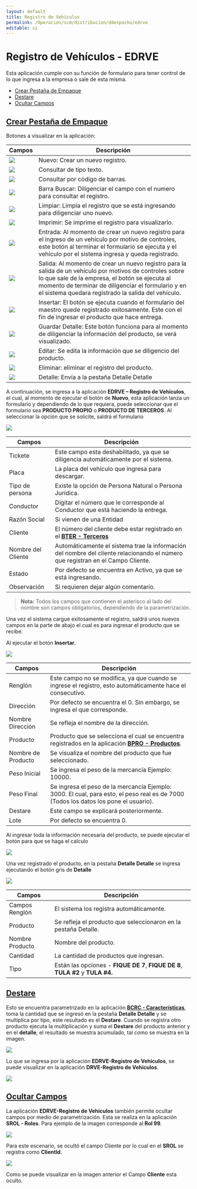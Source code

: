 ```yaml
---
layout: default
title: Registro de Vehículos
permalink: /Operacion/scm/distribucion/ddespacho/edrve
editable: si
---
```


# Registro de Vehículos - EDRVE

Esta aplicación cumple con su función de formulario para tener control de lo que ingresa a la empresa o sale de esta misma. 

* [Crear Pestaña de Empaque](#crear-pestaña-de-empaque)
* [Destare ](#destare)
* [Ocultar Campos](#ocultar-campos)


## [Crear Pestaña de Empaque](#crear-pestaña-de-empaque)

Botones a visualizar en la aplicación:

| Campos | Descripción |
| --- | ----------- |
| ![](edrve1.png) | Nuevo: Crear un nuevo registro. |
| ![](edrve2.png)  | Consultar de tipo texto. | 
| ![](edrve3.png)| Consultar por código de barras.| 
| ![](barrabuscar.png)| Barra Buscar: Diligenciar el campo con el numero para consultar el registro. | 
| ![](edrve4.png)| Limpiar: Limpia el registro que se está ingresando para diligenciar uno nuevo.| 
| ![](edrve5.png)| Imprimir: Se imprime el registro para visualizarlo.| 
| ![](edrve6.png)| Entrada: Al momento de crear un nuevo registro para el ingreso de un vehículo por motivo de controles, este botón al terminar el formulario se ejecuta y el vehículo por el sistema ingresa y queda registrado. | 
| ![](edrve7.png)| Salida: Al momento de crear un nuevo registro para la salida de un vehículo por motivos de controles sobre lo que sale de la empresa, el botón se ejecuta al momento de terminar de diligenciar el formulario y en el sistema quedara registrado la salida del vehículo.| 
| ![](edrve8.png)| Insertar: El botón se ejecuta cuando el formulario del maestro quede registrado exitosamente. Este con el fin de ingresar el producto que hace entrega.| 
| ![](edrve9.png)| Guardar Detalle: Este botón funciona para al momento de diligenciar la información del producto, se verá visualizado.| 
| ![](edrve10.png)| Editar: Se edita la información que se diligencio del producto.| 
| ![](edrve11.png)| Eliminar: eliminar el registro del producto.| 
| ![](edrve12.png)| Detalle: Envía a la pestaña Detalle Detalle | 

A continuación, se ingresa a la aplicación **EDRVE – Registro de Vehículos**, el cual, al momento de ejecutar el botón de **Nuevo**, esta aplicación lanza un formulario y dependiendo de lo que requiera, puede seleccionar que el formulario sea **PRODUCTO PROPIO** o **PRODUCTO DE TERCEROS**. Al seleccionar la opción que se solicite, saldrá el formulario 

![](edrve13.png)

| Campos | Descripción |
| --- | ----------- |
| Tickete | Este campo esta deshabilitado, ya que se diligencia automáticamente por el sistema. |
| Placa | La placa del vehículo que ingresa para descargar. |
| Tipo de persona| Existe la opción de Persona Natural o Persona Jurídica. |
| Conductor| Digitar el número que le corresponde al Conductor que está haciendo la entrega. |
| Razón Social| Si vienen de una Entidad|
| Cliente| El número del cliente debe estar registrado en el [**BTER - Terceros**](https://docs.oasiscom.com/Operacion/common/btercer/bter)|
| Nombre del Cliente| Automáticamente el sistema trae la información del nombre del cliente relacionando el número que registran en el Campo Cliente.|
| Estado| Por defecto se encuentra en Activo, ya que se está ingresando.|
| Observación| Si requieren dejar algún comentario.|

>**Nota:** Todos los campos que contienen el asterisco al lado del nombre son campos obligatorios, dependiendo de la parametrización.  

Una vez el sistema cargue exitosamente el registro, saldrá unos nuevos campos en la parte de abajo el cual es para ingresar el producto que se recibe. 

Al ejecutar el botón **Insertar.** 

![](edrve14.png)

| Campos | Descripción |
| --- | ----------- |
| Renglón         | Este campo no se modifica, ya que cuando se ingrese el registro, esto automáticamente hace el consecutivo.      |
| Dirección       | Por defecto se encuentra el 0. Sin embargo, se ingresa el que corresponde. |
| Nombre Dirección| Se refleja el nombre de la dirección.|
| Producto        | Producto que se selecciona el cual se encuentra registrados en la aplicación [**BPRO - Productos**](https://docs.oasiscom.com/Operacion/common/bprodu/bpro).|
| Nombre de Producto| Se visualiza el nombre del producto que fue seleccionado.|
| Peso Inicial    | Se ingresa el peso de la mercancía Ejemplo: 10000.|
| Peso Final      | Se ingresa el peso de la mercancía Ejemplo: 3000. El cual, para esto, el peso real es de 7000 (Todos los datos los pone el usuario). |
| Destare         | Este campo se explicará posteriormente.|
| Lote           | Por defecto se encuentra 0.|

Al ingresar toda la información necesaria del producto, se puede ejecutar el botón para que se haga el calculo

![](edrve15.png)

Una vez registrado el producto, en la pestaña **Detalle Detalle** se ingresa ejecutando el botón gris de **Detalle**

![](edrve16.png)

| Campos | Descripción |
| --- | ----------- |
| Campos Renglón | El sistema los registra automáticamente. |
| Producto | Se refleja el producto que seleccionaron en la pestaña Detalle. |
| Nombre Producto| Nombre del producto.|
| Cantidad| La cantidad de productos que ingresan.|
| Tipo| Están las opciones - **FIQUE DE 7**, **FIQUE DE 8**, **TULA #2** y **TULA #4.** |

## [Destare](#destare)

Esto se encuentra parametrizado en la aplicación [**BCRC - Características**](https://docs.oasiscom.com/Operacion/common/bcomer/bcrc), toma la cantidad que se ingresó en la pestaña **Detalle Detalle** y se multiplica por tipo, este resultado es el **Destare**. Cuando se registra otro producto ejecuta la multiplicación y suma el **Destare** del producto anterior y en el **detalle**, el resultado se muestra acumulado, tal como se muestra en la imagen.

![](edrve17.png)

Lo que se ingresa por la aplicación **EDRVE-Registro de Vehículos**, se puede visualizar en la aplicación **DRVE-Registro de Vehículos**.

![](edrve18.png)

## [Ocultar Campos](#ocultar-campos)

La aplicación **EDRVE-Registro de Vehículos** también permite ocultar campos por medio de parametrización. Esta se realiza en la aplicación **SROL - Roles**. 
Para ejemplo de la imagen corresponde al **Rol 99**.

![](edrve19.png)

Para este escenario, se ocultó el campo Cliente por lo cual en el **SROL** se registra como **ClientId**.

![](edrve20.png)

Como se puede visualizar en la imagen anterior el Campo **Cliente** esta oculto.
